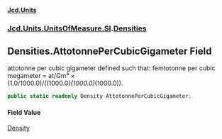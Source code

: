 #### [Jcd.Units](index.md 'index')
### [Jcd.Units.UnitsOfMeasure.SI](Jcd.Units.UnitsOfMeasure.SI.md 'Jcd.Units.UnitsOfMeasure.SI').[Densities](Densities.md 'Jcd.Units.UnitsOfMeasure.SI.Densities')

## Densities.AttotonnePerCubicGigameter Field

attotonne per cubic gigameter defined such that: femtotonne per cubic megameter = at/Gm³ ×  
(1.0/1000.0)/((1000.0)*(1000.0)*(1000.0)).

```csharp
public static readonly Density AttotonnePerCubicGigameter;
```

#### Field Value
[Density](Density.md 'Jcd.Units.UnitTypes.Density')